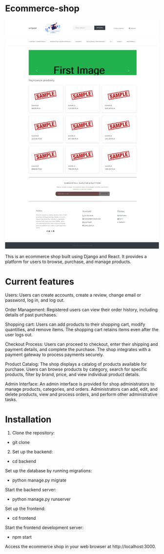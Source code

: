# Ecommerce-shop
![homepage](https://github.com/marcinsik/Ecommerce-shop/blob/b2952e8cdea49e5c4caedb67933d19e63e382330/homepage.png)


This is an ecommerce shop built using Django and React. It provides a platform for users to browse, purchase, and manage products.

# Current features
Users: Users can create accounts, create a review, change email or password, log in, and log out. 

Order Management: Registered users can view their order history, including details of past purchases.

Shopping cart: Users can add products to their shopping cart, modify quantities, and remove items. The shopping cart retains items even after the user logs out.

Checkout Process: Users can proceed to checkout, enter their shipping and payment details, and complete the purchase. The shop integrates with a payment gateway to process payments securely.

Product Catalog: The shop displays a catalog of products available for purchase. Users can browse products by category, search for specific products, filter by brand, price, and view individual product details.

Admin Interface: An admin interface is provided for shop administrators to manage products, categories, and orders. Administrators can add, edit, and delete products, view and process orders, and perform other administrative tasks.

# Installation
1. Clone the repository:
- git clone <repository-url>
  
2. Set up the backend:
- cd backend 

Set up the database by running migrations:
- python manage.py migrate

Start the backend server:
- python manage.py runserver

Set up the frontend:
 - cd frontend

Start the frontend development server:
- npm start

Access the ecommerce shop in your web browser at http://localhost:3000.
